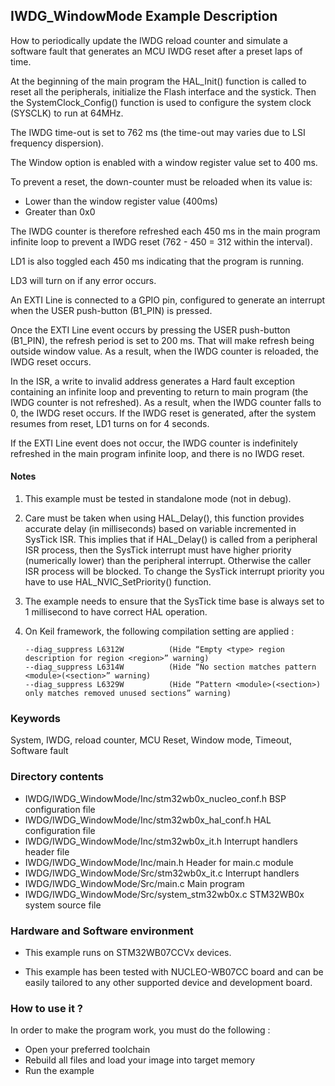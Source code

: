 ## <b>IWDG_WindowMode Example Description</b>

How to periodically update the IWDG reload counter and simulate a software fault that generates
an MCU IWDG reset after a preset laps of time.

At the beginning of the main program the HAL_Init() function is called to reset
all the peripherals, initialize the Flash interface and the systick.
Then the SystemClock_Config() function is used to configure the system
clock (SYSCLK) to run at 64MHz.

The IWDG time-out is set to 762 ms (the time-out may varies due to LSI frequency
dispersion).

The Window option is enabled with a window register value set to 400 ms.

To prevent a reset, the down-counter must be reloaded when its value is:

 - Lower than the window register value (400ms)
 - Greater than 0x0
 
The IWDG counter is therefore refreshed each 450 ms in the main program infinite loop to
prevent a IWDG reset (762 - 450 = 312 within the interval).

LD1 is also toggled each 450 ms indicating that the program is running.

LD3 will turn on if any error occurs.

An EXTI Line is connected to a GPIO pin, configured to generate an interrupt
when the USER push-button (B1_PIN) is pressed.

Once the EXTI Line event occurs by pressing the USER push-button (B1_PIN),
the refresh period is set to 200 ms.
That will make refresh being outside window value. As a result, when the IWDG counter is reloaded,
the IWDG reset occurs.

In the ISR, a write to invalid address generates a Hard fault exception containing
an infinite loop and preventing to return to main program (the IWDG counter is
not refreshed).
As a result, when the IWDG counter falls to 0, the IWDG reset occurs.
If the IWDG reset is generated, after the system resumes from reset, LD1 turns on for 4 seconds.

If the EXTI Line event does not occur, the IWDG counter is indefinitely refreshed
in the main program infinite loop, and there is no IWDG reset.

#### <b>Notes</b>
 
 1. This example must be tested in standalone mode (not in debug).

 2. Care must be taken when using HAL_Delay(), this function provides accurate
    delay (in milliseconds) based on variable incremented in SysTick ISR. This
    implies that if HAL_Delay() is called from a peripheral ISR process, then
    the SysTick interrupt must have higher priority (numerically lower)
    than the peripheral interrupt. Otherwise the caller ISR process will be blocked.
    To change the SysTick interrupt priority you have to use HAL_NVIC_SetPriority() function.

 3. The example needs to ensure that the SysTick time base is always set to 1 millisecond
    to have correct HAL operation.

 4. On Keil framework, the following compilation setting are applied :
    
        --diag_suppress L6312W          (Hide “Empty <type> region description for region <region>” warning)
        --diag_suppress L6314W          (Hide “No section matches pattern <module>(<section>” warning)
        --diag_suppress L6329W          (Hide “Pattern <module>(<section>) only matches removed unused sections” warning)
    
### <b>Keywords</b>

System, IWDG, reload counter, MCU Reset, Window mode, Timeout, Software fault

### <b>Directory contents</b>

  - IWDG/IWDG_WindowMode/Inc/stm32wb0x_nucleo_conf.h     BSP configuration file
  - IWDG/IWDG_WindowMode/Inc/stm32wb0x_hal_conf.h    HAL configuration file
  - IWDG/IWDG_WindowMode/Inc/stm32wb0x_it.h          Interrupt handlers header file
  - IWDG/IWDG_WindowMode/Inc/main.h                  Header for main.c module
  - IWDG/IWDG_WindowMode/Src/stm32wb0x_it.c          Interrupt handlers
  - IWDG/IWDG_WindowMode/Src/main.c                  Main program
  - IWDG/IWDG_WindowMode/Src/system_stm32wb0x.c      STM32WB0x system source file

### <b>Hardware and Software environment</b>

  - This example runs on STM32WB07CCVx devices.

  - This example has been tested with NUCLEO-WB07CC board and can be
    easily tailored to any other supported device and development board.

### <b>How to use it ?</b>

In order to make the program work, you must do the following :

 - Open your preferred toolchain
 - Rebuild all files and load your image into target memory
 - Run the example

